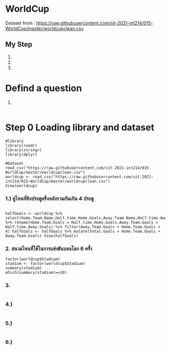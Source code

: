 # WorldCup

Dataset from : https://raw.githubusercontent.com/sit-2021-int214/015-WorldCup/master/worldcupclean.csv

## My Step
1.
2.
3.

# Defind a question
1. 
```{R}

```

# Step 0 Loading library and dataset
```{R}
#library
library(readr)
library(stringr)
library(dplyr)

#Dataset
read_csv("https://raw.githubusercontent.com/sit-2021-int214/015-WorldCup/master/worldcupclean.csv")
worldcup <- read_csv("https://raw.githubusercontent.com/sit-2021-int214/015-WorldCup/master/worldcupclean.csv")
View(worldcup)
```

### 1.) คู่ไหนที่ยิงประตูครึ่งหลังรวมกันเกิน 4 ประตู
```{R}

halfGoals <- worldcup %>% select(Home.Team.Name,Half.time.Home.Goals,Away.Team.Name,Half.time.Away.Goals) %>% rename(Home.Team.Goals = Half.time.Home.Goals,Away.Team.Goals = Half.time.Away.Goals) %>% filter(Away.Team.Goals + Home.Team.Goals > 4) halfGoals <- halfGoals %>% mutate(Total.Goals = Home.Team.Goals + Away.Team.Goals) View(halfGoals)

```

### 2. สนามไหนที่ใช้ในการแข่งขันบอลโลก 6 ครั้ง
```{R}
factor(worldcup$Stadium) 
stadium <- factor(worldcup$Stadium) 
summary(stadium) 
which(summary(stadium)==10)
```

### 3. 
```{R}

```

### 4.) 
```{R}

```

### 5.) 
```{R}

```

### 6.) 
```{R}

```

